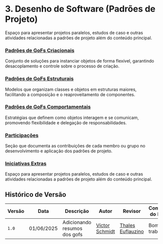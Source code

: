 # 3. Desenho de Software (Padrões de Projeto)

Espaço para apresentar projetos paralelos, estudos de caso e outras atividades relacionadas a padrões de projeto além do conteúdo principal.

### [Padrões de GoFs Criacionais](./PadroesDeProjeto/gofsCriacionais/3.1.GoFsCriacionais)

Conjunto de soluções para instanciar objetos de forma flexível, garantindo desacoplamento e controle sobre o processo de criação.

### [Padrões de GoFs Estruturais](./PadroesDeProjeto/gofsEstruturais/3.2.GoFsEstruturais)

Modelos que organizam classes e objetos em estruturas maiores, facilitando a composição e o reaproveitamento de componentes.

### [Padrões de GoFs Comportamentais](./PadroesDeProjeto/gofsComportamentais/3.3.GoFsComportamentais)

Estratégias que definem como objetos interagem e se comunicam, promovendo flexibilidade e delegação de responsabilidades.

### [Participações](./PadroesDeProjeto/3.4.ParticipacoesPadroes)

Seção que documenta as contribuições de cada membro ou grupo no desenvolvimento e aplicação dos padrões de projeto.

### [Iniciativas Extras](./PadroesDeProjeto/iniciativasExtras/3.5.IniciativasExtras.md)

Espaço para apresentar projetos paralelos, estudos de caso e outras atividades relacionadas a padrões de projeto além do conteúdo principal.

## Histórico de Versão

| Versão | Data | Descrição | Autor | Revisor | Comentário do Revisor |
| -- | -- | -- | -- | -- | -- |
| `1.0`  | 01/06/2025 | Adicionando resumos dos gofs | [Víctor Schmidt](https://github.com/moonshinerd) | [Thales Euflauzino](https://github.com/thaleseuflauzino)  | Bom trabalho! |
